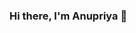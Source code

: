 ### Hi there, I'm Anupriya 👋

<!--
**Anupriya1729/Anupriya1729** is a ✨ _special_ ✨ repository because its `README.md` (this file) appears on your GitHub profile.

- 🔭 I’m currently a pursuing B.Tech from Madan Mohan Malaviya Universiy of Technology.
- 🌱 I’m currently doing projects on Web development, Python and Django.
- 🥅 2020 Goals: Learn trending technologies like MERN
- ⚡ Tech Enthusiast

### Connect with me:

[<img align="left" alt="CodeA | LinkedIn" width="22px" src="https://cdn.jsdelivr.net/npm/simple-icons@v3/icons/linkedin.svg" />][linkedin]
[<img align="left" alt="CodeA | Instagram" width="22px" src="https://cdn.jsdelivr.net/npm/simple-icons@v3/icons/instagram.svg" />][instagram]
[<img align="left" alt="CodeA | Instagram" width="22px" src="https://cdn.jsdelivr.net/npm/simple-icons@v3/icons/gmail.svg" />][email]


<br />

---

### Languages and Tools:

<img align="left" alt="Visual Studio Code" width="26px" src="https://raw.githubusercontent.com/github/explore/80688e429a7d4ef2fca1e82350fe8e3517d3494d/topics/visual-studio-code/visual-studio-code.png" />
<img align="left" alt="HTML5" width="26px" src="https://raw.githubusercontent.com/github/explore/80688e429a7d4ef2fca1e82350fe8e3517d3494d/topics/html/html.png" />
<img align="left" alt="CSS3" width="26px" src="https://raw.githubusercontent.com/github/explore/80688e429a7d4ef2fca1e82350fe8e3517d3494d/topics/css/css.png" />
<img align="left" alt="Bootstrap" width="26px" src="https://raw.githubusercontent.com/github/explore/80688e429a7d4ef2fca1e82350fe8e3517d3494d/topics/bootstrap/bootstrap.png" />
<img align="left" alt="JavaScript" width="26px" src="https://raw.githubusercontent.com/github/explore/80688e429a7d4ef2fca1e82350fe8e3517d3494d/topics/javascript/javascript.png" />
<img align="left" alt="SQL" width="26px" src="https://raw.githubusercontent.com/github/explore/80688e429a7d4ef2fca1e82350fe8e3517d3494d/topics/sql/sql.png" />
<img align="left" alt="MySQL" width="26px" src="https://raw.githubusercontent.com/github/explore/80688e429a7d4ef2fca1e82350fe8e3517d3494d/topics/mysql/mysql.png" />
<img align="left" alt="Git" width="26px" src="https://raw.githubusercontent.com/github/explore/80688e429a7d4ef2fca1e82350fe8e3517d3494d/topics/git/git.png" />
<img align="left" alt="GitHub" width="26px" src="https://raw.githubusercontent.com/github/explore/78df643247d429f6cc873026c0622819ad797942/topics/github/github.png" />
<img align="left" alt="terminal" width="26px" src="https://raw.githubusercontent.com/github/explore/80688e429a7d4ef2fca1e82350fe8e3517d3494d/topics/terminal/terminal.png" />
<code><img height="20" src="https://raw.githubusercontent.com/github/explore/80688e429a7d4ef2fca1e82350fe8e3517d3494d/topics/python/python.png"></code>
<code><img height="20" src="https://raw.githubusercontent.com/github/explore/80688e429a7d4ef2fca1e82350fe8e3517d3494d/topics/cpp/cpp.png"></code>
<br />
<br/>

<img align="left" alt="anupriya Github Stats" src="https://github-readme-stats.vercel.app/api?username=Anupriya1729&show_icons=true&hide_border=true" />

[website]: 
[instagram]: 
[linkedin]: https://www.linkedin.com/in/anupriyanishad
[email]: mailto:anupriya91998@gmail.com
